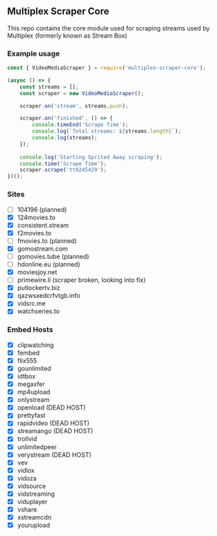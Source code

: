 ## Multiplex Scraper Core

This repo contains the core module used for scraping streams used by Multiplex (formerly known as Stream Box)

### Example usage

```js
const { VideoMediaScraper } = require('multiplex-scraper-core');

(async () => {
	const streams = [];
	const scraper = new VideoMediaScraper();

	scraper.on('stream', streams.push);

	scraper.on('finished', () => {
		console.timeEnd('Scrape Time');
		console.log(`Total streams: ${streams.length}`);
		console.log(streams);
	});
	
	console.log('Starting Sprited Away scraping');
	console.time('Scrape Time');
	scraper.scrape('tt0245429');
})();
```

### Sites
- [ ] 104196 (planned)
- [x] 124movies.to
- [x] consistent.stream
- [x] f2movies.to
- [ ] fmovies.to (planned)
- [X] gomostream.com
- [ ] gomovies.tube (planned)
- [ ] hdonline.eu (planned)
- [X] moviesjoy.net
- [ ] primewire.li (scraper broken, looking into fix)
- [X] putlockertv.biz
- [X] qazwsxedcrfvtgb.info
- [X] vidsrc.me
- [X] watchseries.to

### Embed Hosts
- [X] clipwatching
- [X] fembed
- [X] flix555
- [X] gounlimited
- [X] idtbox
- [X] megaxfer
- [X] mp4upload
- [X] onlystream
- [X] openload (DEAD HOST)
- [X] prettyfast
- [X] rapidvideo (DEAD HOST)
- [X] streamango (DEAD HOST)
- [X] trollvid
- [X] unlimitedpeer
- [X] verystream (DEAD HOST)
- [X] vev
- [X] vidlox
- [X] vidoza
- [X] vidsource
- [X] vidstreaming
- [X] viduplayer
- [X] vshare
- [X] xstreamcdn
- [X] yourupload
